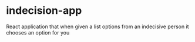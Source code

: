 # indecision-app
 React application that when given a list options from an indecisive person it chooses an option for you
